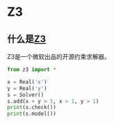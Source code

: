# Z3

## 什么是[Z3](https://github.com/Z3Prover/z3)

Z3是一个微软出品的开源约束求解器。

<DocsAD/>

```py
from z3 import *

x = Real('x')
y = Real('y')
s = Solver()
s.add(x + y > 5, x > 1, y > 1)
print(s.check())
print(s.model())
```